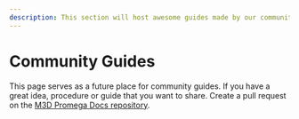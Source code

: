 ```yaml
---
description: This section will host awesome guides made by our community.
---
```


# Community Guides

This page serves as a future place for community guides. If you have a great idea, procedure or guide that you want to share. Create a pull request on the [M3D Promega Docs repository](https://github.com/PrintM3D/Promega-Docs).

